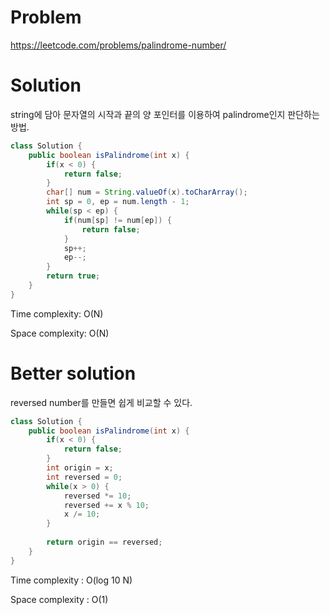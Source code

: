 # Problem
https://leetcode.com/problems/palindrome-number/

# Solution
string에 담아 문자열의 시작과 끝의 양 포인터를 이용하여 palindrome인지 판단하는 방법.
```java
class Solution {
    public boolean isPalindrome(int x) {
        if(x < 0) {
            return false;
        }
        char[] num = String.valueOf(x).toCharArray();
        int sp = 0, ep = num.length - 1;
        while(sp < ep) {
            if(num[sp] != num[ep]) {
                return false;
            }
            sp++;
            ep--;
        }
        return true;
    }
}
```
Time complexity: O(N)

Space complexity: O(N)

# Better solution
reversed number를 만들면 쉽게 비교할 수 있다.

```java
class Solution {
    public boolean isPalindrome(int x) {
        if(x < 0) {
            return false;
        }
        int origin = x;
        int reversed = 0;
        while(x > 0) {
            reversed *= 10;
            reversed += x % 10;
            x /= 10;
        }
        
        return origin == reversed;
    }
}
```
Time complexity : O(log 10 N)

Space complexity : O(1)
